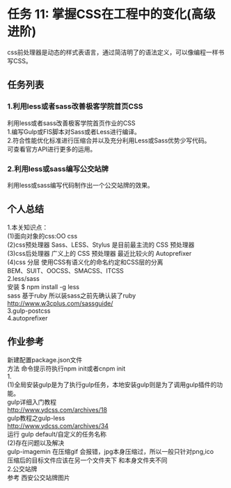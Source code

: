 # 任务 11: 掌握CSS在工程中的变化(高级进阶)
css前处理器是动态的样式表语言，通过简洁明了的语法定义，可以像编程一样书写CSS。
## 任务列表
### 1.利用less或者sass改善极客学院首页CSS <br/>
利用less或者sass改善极客学院首页作业的CSS<br/>
1.编写Gulp或FIS脚本对Sass或者Less进行编译。<br/>
2.符合性能优化标准进行压缩合并以及充分利用Less或Sass优势少写代码。<br/>
可查看官方API进行更多的运用。<br/>
### 2.利用less或sass编写公交站牌<br/>
利用less或sass编写代码制作出一个公交站牌的效果。<br/>

## 个人总结
1.本关知识点：<br/>
(1)面向对象的css:OO css<br/>
(2)css预处理器  Sass、LESS、Stylus 是目前最主流的 CSS 预处理器 <br/>
(3)css后处理器  广义上的 CSS 预处理器  最近比较火的 Autoprefixer <br/>
(4)css 分层    使用CSS有语义化的命名约定和CSS层的分离<br/>
				BEM、SUIT、OOCSS、SMACSS、ITCSS<br/>
2.less/sass<br/>
安装 $ npm install -g less<br/>
sass 基于ruby 所以装sass之前先确认装了ruby<br/>
http://www.w3cplus.com/sassguide/<br/>
3.gulp-postcss<br/>
4.autoprefixer<br/>

## 作业参考
新建配置package.json文件  <br/>
方法 命令提示符执行npm init或者cnpm init<br/>
1.<br/>
(1)全局安装gulp是为了执行gulp任务，本地安装gulp则是为了调用gulp插件的功能。<br/>
gulp详细入门教程 <br/>
	http://www.ydcss.com/archives/18<br/>
gulp教程之gulp-less<br/>
	http://www.ydcss.com/archives/34<br/>
运行 gulp default/自定义的任务名称<br/>
(2)存在问题以及解决<br/>
gulp-imagemin 在压缩gif 会报错，jpg本身压缩过，所以一般只针对png,ico<br/>
压缩后的目标文件应该在另一个文件夹下 和本身文件夹不同<br/>
2.公交站牌<br/>
参考 西安公交站牌图片
